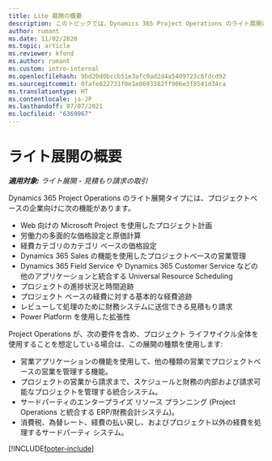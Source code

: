 ```yaml
---
title: Lite 展開の概要
description: このトピックでは、Dynamics 365 Project Operations のライト展開について情報を提供します。
author: rumant
ms.date: 11/02/2020
ms.topic: article
ms.reviewer: kfend
ms.author: rumant
ms.custom: intro-internal
ms.openlocfilehash: 9bd20d0bccb51e3afc0ad2d4a5409723c6fdcd92
ms.sourcegitcommit: 0fafe022731f0e1e8693382ff906e3f8541d34ca
ms.translationtype: HT
ms.contentlocale: ja-JP
ms.lasthandoff: 07/07/2021
ms.locfileid: "6369967"
---
```

# <a name="lite-deployment-overview"></a>ライト展開の概要

_**適用対象:** ライト展開 - 見積もり請求の取引_

Dynamics 365 Project Operations のライト展開タイプには、プロジェクトベースの企業向けに次の機能があります。

- Web 向けの Microsoft Project を使用したプロジェクト計画
- 労働力の多面的な価格設定と原価計算
- 経費カテゴリのカテゴリ ベースの価格設定
- Dynamics 365 Sales の機能を使用したプロジェクトベースの営業管理
- Dynamics 365 Field Service や Dynamics 365 Customer Service などの他のアプリケーションと統合する Universal Resource Scheduling
- プロジェクトの進捗状況と時間追跡
- プロジェクト ベースの経費に対する基本的な経費追跡
- レビューして処理のために財務システムに送信できる見積もり請求
- Power Platform を使用した拡張性

Project Operations が、次の要件を含め、プロジェクト ライフサイクル全体を使用することを想定している場合は、この展開の種類を使用します:

- 営業アプリケーションの機能を使用して、他の種類の営業でプロジェクトベースの営業を管理する機能。
- プロジェクトの営業から請求まで、スケジュールと財務の内部および請求可能なプロジェクトを管理する統合システム。
- サードパーティのエンタープライズ リソース プランニング (Project Operations と統合する ERP/財務会計システム)。
- 消費税、為替レート、経費の払い戻し、およびプロジェクト以外の経費を処理するサードパーティ システム。


[!INCLUDE[footer-include](../includes/footer-banner.md)]